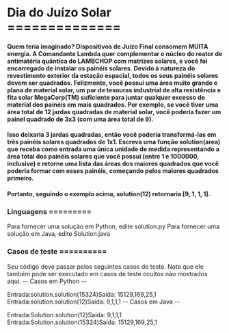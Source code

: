 # Dia do Juízo Solar ==============

#### Quem teria imaginado? Dispositivos de Juízo Final consomem MUITA energia. A Comandante Lambda quer complementar o núcleo do reator de antimatéria quântica do LAMBCHOP com matrizes solares, e você foi encarregado de instalar os painéis solares. Devido à natureza do revestimento exterior da estação espacial, todos os seus painéis solares devem ser quadrados. Felizmente, você possui uma área muito grande e plana de material solar, um par de tesouras industrial de alta resistência e fita solar MegaCorp(TM) suficiente para juntar qualquer excesso de material dos painéis em mais quadrados. Por exemplo, se você tiver uma área total de 12 jardas quadradas de material solar, você poderia fazer um painel quadrado de 3x3 (com uma área total de 9).

#### Isso deixaria 3 jardas quadradas, então você poderia transformá-las em três painéis solares quadrados de 1x1. Escreva uma função solution(area) que receba como entrada uma única unidade de medida representando a área total dos painéis solares que você possui (entre 1 e 1000000, inclusive) e retorne uma lista das áreas dos maiores quadrados que você poderia formar com esses painéis, começando pelos maiores quadrados primeiro.

#### Portanto, seguindo o exemplo acima, solution(12) retornaria [9, 1, 1, 1].

### Linguagens =========
Para fornecer uma solução em Python, edite solution.py
Para fornecer uma solução em Java, edite Solution.java

### Casos de teste ==========
Seu código deve passar pelos seguintes casos de teste. Note que ele também pode ser executado em casos de teste ocultos não mostrados aqui.
-- Casos em Python --

Entrada:solution.solution(15324)Saída: 15129,169,25,1
Entrada:solution.solution(12)Saída: 9,1,1,1
-- Casos em Java --

Entrada:Solution.solution(12)Saída: 9,1,1,1
Entrada:Solution.solution(15324)Saída: 15129,169,25,1